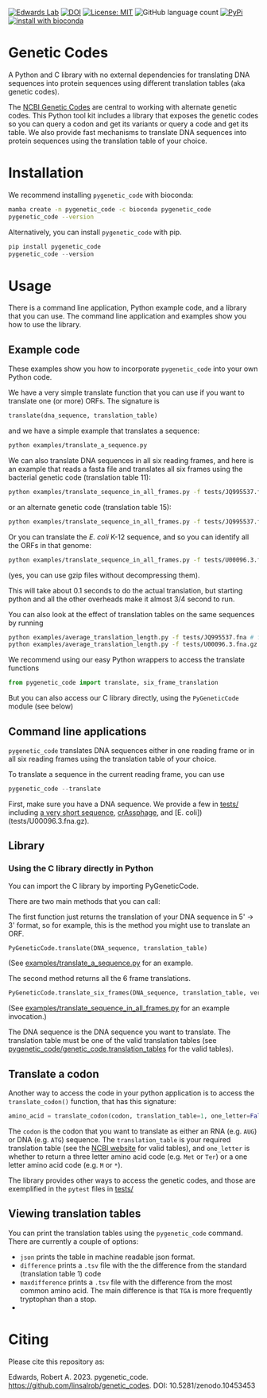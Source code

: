 [![Edwards Lab](https://img.shields.io/badge/Bioinformatics-EdwardsLab-03A9F4)](https://edwards.flinders.edu.au)
[![DOI](https://www.zenodo.org/badge/60999054.svg)](https://www.zenodo.org/badge/latestdoi/60999054)
[![License: MIT](https://img.shields.io/badge/License-MIT-yellow.svg)](https://opensource.org/licenses/MIT)
![GitHub language count](https://img.shields.io/github/languages/count/linsalrob/genetic_codes)
[![PyPi](https://img.shields.io/pypi/pyversions/pygenetic-code?label=PyPi%20Versions)](https://pypi.org/project/pygenetic-code/)
[![install with bioconda](https://img.shields.io/badge/install%20with-bioconda-brightgreen.svg?style=flat)](http://bioconda.github.io/recipes/pygenetic_code/README.html)

# Genetic Codes

A Python and C library with no external dependencies for translating DNA sequences into protein sequences using different translation tables (aka genetic codes).

The [NCBI Genetic Codes](https://www.ncbi.nlm.nih.gov/Taxonomy/Utils/wprintgc.cgi?chapter=tgencodes#SG1) are central to working with alternate genetic codes. This Python tool kit includes a library that exposes the genetic codes so you can query a codon and get its variants or query a code and get its table. We also provide fast mechanisms to translate DNA sequences into protein sequences using the translation table of your choice.


# Installation

We recommend installing `pygenetic_code` with bioconda:

```bash
mamba create -n pygenetic_code -c bioconda pygenetic_code
pygenetic_code --version
```

Alternatively, you can install `pygenetic_code` with pip.

```python
pip install pygenetic_code
pygenetic_code --version
```

# Usage

There is a command line application, Python example code, and a library that you can use. The command line application and examples show you how to use the library.

## Example code

These examples show you how to incorporate `pygenetic_code` into your own Python code. 

We have a very simple translate function that you can use if you want to translate one (or more) ORFs. The signature is

```python
translate(dna_sequence, translation_table)
```

and we have a simple example that translates a sequence:

```bash
python examples/translate_a_sequence.py
```

We can also translate DNA sequences in all six reading frames, and here is an example that reads a fasta file and translates all six frames using the bacterial genetic code (translation table 11):

```bash
python examples/translate_sequence_in_all_frames.py -f tests/JQ995537.fna -t 11
```

or an alternate genetic code (translation table 15):

```bash
python examples/translate_sequence_in_all_frames.py -f tests/JQ995537.fna -t 15
```

Or you can translate the _E. coli_ K-12 sequence, and so you can identify all the ORFs in that genome:

```bash
python examples/translate_sequence_in_all_frames.py -f tests/U00096.3.fna.gz -t 11
```

(yes, you can use gzip files without decompressing them). 

This will take about 0.1 seconds to do the actual translation, but starting python and all the other overheads make it almost 3/4 second to run.

You can also look at the effect of translation tables on the same sequences by running 

```bash
python examples/average_translation_length.py -f tests/JQ995537.fna # for crassphage
python examples/average_translation_length.py -f tests/U00096.3.fna.gz # for E. coli K-12
```

We recommend using our easy Python wrappers to access the translate functions

```python
from pygenetic_code import translate, six_frame_translation
```

But you can also access our C library directly, using the `PyGeneticCode` module (see below)


## Command line applications

`pygenetic_code` translates DNA sequences either in one reading frame or in all six reading frames using the translation table of your choice.

To translate a sequence in the current reading frame, you can use

```python
pygenetic_code --translate 
```


First, make sure you have a DNA sequence. We provide a few in [tests/](tests/) including [a very short sequence](tests/seq.fasta), [crAssphage](tests/JQ995537.fna), and [E. coli])(tests/U00096.3.fna.gz). 

## Library

### Using the C library directly in Python

You can import the C library by importing PyGeneticCode. 

There are two main methods that you can call:

The first function just returns the translation of your DNA sequence in 5' -&gt; 3' format, so for example, this is the method you might use to translate an ORF.

```python
PyGeneticCode.translate(DNA_sequence, translation_table)
```

(See [examples/translate_a_sequence.py](examples/translate_a_sequence.py_) for an example.

The second method returns all the 6 frame translations.

```python
PyGeneticCode.translate_six_frames(DNA_sequence, translation_table, verbose)
```

(See [examples/translate_sequence_in_all_frames.py](examples/translate_sequence_in_all_frames.py) for an example invocation.)

The DNA sequence is the DNA sequence you want to translate. The translation table must be one of the valid translation tables (see [pygenetic_code/genetic_code.translation_tables](pygenetic_code/genetic_code.translation_tables) for the valid tables).

## Translate a codon

Another way to access the code in your python application is to access the `translate_codon()` function, that has this signature:

```python
amino_acid = translate_codon(codon, translation_table=1, one_letter=False)
```

The `codon` is the codon that you want to translate as either an RNA (e.g. `AUG`) or DNA (e.g. `ATG`) sequence. The `translation_table` is your required translation table (see the [NCBI website](https://www.ncbi.nlm.nih.gov/Taxonomy/Utils/wprintgc.cgi?chapter=tgencodes#SG1) for valid tables), and `one_letter` is whether to return a three letter amino acid code (e.g. `Met` or `Ter`) or a one letter amino acid code (e.g. `M` or `*`).

The library provides other ways to access the genetic codes, and those are exemplified in the `pytest` files in [tests/](tests)


## Viewing translation tables

You can print the translation tables using the `pygenetic_code` command. There are currently a couple of options:

   - `json` prints the table in machine readable json format.
   - `difference` prints a `.tsv` file with the the difference from the standard (translation table 1) code
   - `maxdifference` prints a `.tsv` file with the difference from the most common amino acid. The main difference is that `TGA` is more frequently tryptophan than a stop.
   - 
# Citing

Please cite this repository as:

Edwards, Robert A. 2023. pygenetic_code. https://github.com/linsalrob/genetic_codes. DOI: 10.5281/zenodo.10453453
